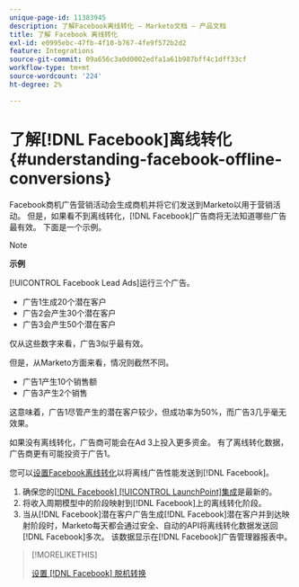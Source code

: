```yaml
---
unique-page-id: 11383945
description: 了解Facebook离线转化 — Marketo文档 — 产品文档
title: 了解 Facebook 离线转化
exl-id: e0995ebc-47fb-4f10-b767-4fe9f572b2d2
feature: Integrations
source-git-commit: 09a656c3a0d0002edfa1a61b987bff4c1dff33cf
workflow-type: tm+mt
source-wordcount: '224'
ht-degree: 2%

---
```


# 了解[!DNL Facebook]离线转化 {#understanding-facebook-offline-conversions}

Facebook商机广告营销活动会生成商机并将它们发送到Marketo以用于营销活动。 但是，如果看不到离线转化，[!DNL Facebook]广告商将无法知道哪些广告最有效。 下面是一个示例。

>[!NOTE]
>
>**示例**
>
>[!UICONTROL Facebook Lead Ads]运行三个广告。
>
>* 广告1生成20个潜在客户
>* 广告2会产生30个潜在客户
>* 广告3会产生50个潜在客户
>
>仅从这些数字来看，广告3似乎最有效。
>
>但是，从Marketo方面来看，情况则截然不同。
>
>* 广告1产生10个销售额
>* 广告3产生2个销售
>
>这意味着，广告1尽管产生的潜在客户较少，但成功率为50%，而广告3几乎毫无效果。
>
>如果没有离线转化，广告商可能会在Ad 3上投入更多资金。 有了离线转化数据，广告商更有可能投资于广告1。

您可以[设置Facebook离线转化](/help/marketo/product-docs/demand-generation/facebook/set-up-facebook-offline-conversions.md)以将离线广告性能发送到[!DNL Facebook]。

1. 确保您的[[!DNL Facebook] [!UICONTROL LaunchPoint]集成](/help/marketo/product-docs/demand-generation/ad-network-integrations/add-facebook-custom-audiences-as-a-launchpoint-service.md)是最新的。
1. 将收入周期模型中的阶段映射到[!DNL Facebook]上的离线转化阶段。
1. 当从[!DNL Facebook]潜在客户广告生成[!DNL Facebook]潜在客户并到达映射阶段时，Marketo每天都会通过安全、自动的API将离线转化数据发送回[!DNL Facebook]多次。 该数据显示在[!DNL Facebook]广告管理器报表中。

>[!MORELIKETHIS]
>
>[设置 [!DNL Facebook] 脱机转换](/help/marketo/product-docs/demand-generation/facebook/set-up-facebook-offline-conversions.md)

